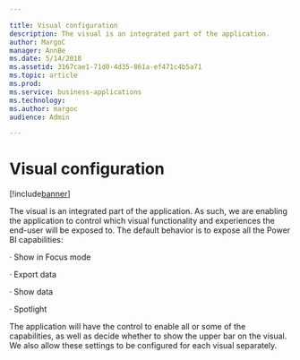 ```yaml
---

title: Visual configuration
description: The visual is an integrated part of the application.
author: MargoC
manager: AnnBe
ms.date: 5/14/2018
ms.assetid: 3167cae1-71d0-4d35-861a-ef471c4b5a71
ms.topic: article
ms.prod: 
ms.service: business-applications
ms.technology: 
ms.author: margoc
audience: Admin

---
```

#  Visual configuration




[!include[banner](../../../../includes/banner.md)]

The visual is an integrated part of the application. As such, we are enabling
the application to control which visual functionality and experiences the
end-user will be exposed to. The default behavior is to expose all the Power BI
capabilities:

· Show in Focus mode

· Export data

· Show data

· Spotlight

The application will have the control to enable all or some of the capabilities,
as well as decide whether to show the upper bar on the visual. We also allow
these settings to be configured for each visual separately.
